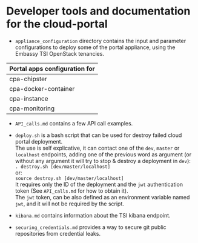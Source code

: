 # Developer tools and documentation for the cloud-portal

- `appliance_configuration` directory contains the input and parameter configurations to deploy some of the portal appliance, using the Embassy TSI OpenStack tenancies.

|Portal apps configuration for|
|---|
|cpa-chipster|
|cpa-docker-container|
|cpa-instance|
|cpa-monitoring|

- `API_calls.md` contains a few API call examples.

- `deploy.sh` is a bash script that can be used for destroy failed cloud portal deployment.  
The use is self explicative, it can contact one of the `dev`, `master` or `localhost` endpoints, adding one of the previous word as argument (or without any argument it will try to stop & destroy a deployment in `dev`):  
`. destroy.sh [dev/master/localhost]`  
or:  
`source destroy.sh [dev/master/localhost]`  
It requires only the ID of the deployment and the `jwt` authentication token (See `API_calls.md` for how to obtain it).  
The `jwt` token, can be also defined as an environment variable named `jwt`, and it will not be required by the script.

- `kibana.md` contains information about the TSI kibana endpoint.  

- `securing_credentials.md` provides a way to secure git public repositories from credential leaks.  
